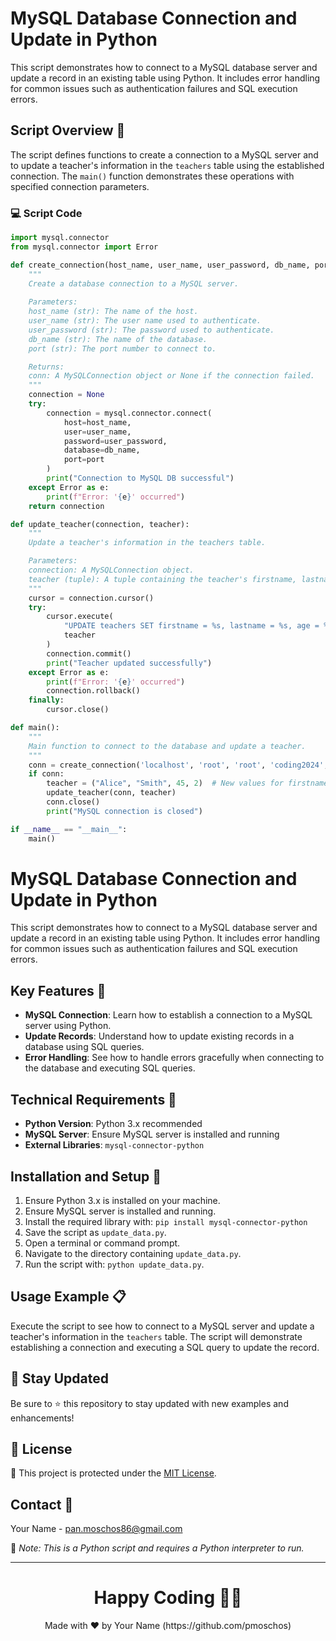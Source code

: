 # MySQL Database Connection and Update in Python

This script demonstrates how to connect to a MySQL database server and update a record in an existing table using Python. It includes error handling for common issues such as authentication failures and SQL execution errors.

## Script Overview 📘

The script defines functions to create a connection to a MySQL server and to update a teacher's information in the `teachers` table using the established connection. The `main()` function demonstrates these operations with specified connection parameters.

### :computer: Script Code

```python
import mysql.connector
from mysql.connector import Error

def create_connection(host_name, user_name, user_password, db_name, port):
    """
    Create a database connection to a MySQL server.
    
    Parameters:
    host_name (str): The name of the host.
    user_name (str): The user name used to authenticate.
    user_password (str): The password used to authenticate.
    db_name (str): The name of the database.
    port (str): The port number to connect to.

    Returns:
    conn: A MySQLConnection object or None if the connection failed.
    """
    connection = None
    try:
        connection = mysql.connector.connect(
            host=host_name,
            user=user_name,
            password=user_password,
            database=db_name,
            port=port
        )
        print("Connection to MySQL DB successful")
    except Error as e:
        print(f"Error: '{e}' occurred")
    return connection

def update_teacher(connection, teacher):
    """
    Update a teacher's information in the teachers table.

    Parameters:
    connection: A MySQLConnection object.
    teacher (tuple): A tuple containing the teacher's firstname, lastname, age, and id.
    """
    cursor = connection.cursor()
    try:
        cursor.execute(
            "UPDATE teachers SET firstname = %s, lastname = %s, age = %s WHERE id = %s",
            teacher
        )
        connection.commit()
        print("Teacher updated successfully")
    except Error as e:
        print(f"Error: '{e}' occurred")
        connection.rollback()
    finally:
        cursor.close()

def main():
    """
    Main function to connect to the database and update a teacher.
    """
    conn = create_connection('localhost', 'root', 'root', 'coding2024', '3306')
    if conn:
        teacher = ("Alice", "Smith", 45, 2)  # New values for firstname, lastname, and age, with id to identify the teacher
        update_teacher(conn, teacher)
        conn.close()
        print("MySQL connection is closed")

if __name__ == "__main__":
    main()
```

# MySQL Database Connection and Update in Python

This script demonstrates how to connect to a MySQL database server and update a record in an existing table using Python. It includes error handling for common issues such as authentication failures and SQL execution errors.

## Key Features 🌟
- **MySQL Connection**: Learn how to establish a connection to a MySQL server using Python.
- **Update Records**: Understand how to update existing records in a database using SQL queries.
- **Error Handling**: See how to handle errors gracefully when connecting to the database and executing SQL queries.

## Technical Requirements 🔧
- **Python Version**: Python 3.x recommended
- **MySQL Server**: Ensure MySQL server is installed and running
- **External Libraries**: `mysql-connector-python`

## Installation and Setup 🚀
1. Ensure Python 3.x is installed on your machine.
2. Ensure MySQL server is installed and running.
3. Install the required library with: `pip install mysql-connector-python`
4. Save the script as `update_data.py`.
5. Open a terminal or command prompt.
6. Navigate to the directory containing `update_data.py`.
7. Run the script with: `python update_data.py`.

## Usage Example 📋
Execute the script to see how to connect to a MySQL server and update a teacher's information in the `teachers` table. The script will demonstrate establishing a connection and executing a SQL query to update the record.

## 📢 Stay Updated

Be sure to ⭐ this repository to stay updated with new examples and enhancements!

## 📄 License
🔐 This project is protected under the [MIT License](https://mit-license.org/).

## Contact 📧
Your Name - pan.moschos86@gmail.com

🔗 *Note: This is a Python script and requires a Python interpreter to run.*

---
<h1 align=center>Happy Coding 👨‍💻 </h1>

<p align="center">
  Made with ❤️ by Your Name (https://github.com/pmoschos)
</p>
